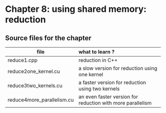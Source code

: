 # Chapter 8: using shared memory: reduction

## Source files for the chapter

| file                       | what to learn ? |
|----------------------------| :---------------|
| reduce1.cpp                | reduction in C++ |
| reduce2one_kernel.cu       | a slow version for reduction using one kernel |
| reduce3two_kernels.cu      | a faster version for reduction using two kernels |
| reduce4more_parallelism.cu | an even faster version for reduction with more parallelism |

